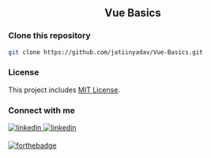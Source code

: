 <div align="center">
  <h2 align = "center">Vue Basics</h2>
</div>

### Clone this repository
```bash
git clone https://github.com/jatiinyadav/Vue-Basics.git
```
### License

This project includes [MIT License](/LICENSE).

### Connect with me

<a href="https://www.linkedin.com/in/jatiinyadav/" target="_blank">
<img src=https://img.shields.io/badge/linkedin-%231E77B5.svg?&style=for-the-badge&logo=linkedin&logoColor=white alt=linkedin style="margin-bottom: 5px;" />
</a>
<a href="https://www.twitter.com/jatiin_yadav" target="_blank">
<img src=https://img.shields.io/badge/Twitter-1DA1F2.svg?style=for-the-badge&logo=twitter&logoColor=white alt=linkedin style="margin-bottom: 5px;" />
</a>

[![forthebadge](https://forthebadge.com/images/badges/built-with-love.svg)](https://jatiinyadav.github.io/)
